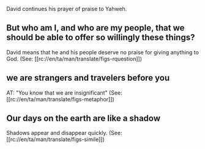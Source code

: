David continues his prayer of praise to Yahweh.

## But who am I, and who are my people, that we should be able to offer so willingly these things? ##

David means that he and his people deserve no praise for giving anything to God. (See: [[rc://en/ta/man/translate/figs-rquestion]])

## we are strangers and travelers before you ##

AT: "You know that we are insignificant" (See: [[rc://en/ta/man/translate/figs-metaphor]])

## Our days on the earth are like a shadow ##

Shadows appear and disappear quickly. (See: [[rc://en/ta/man/translate/figs-simile]])